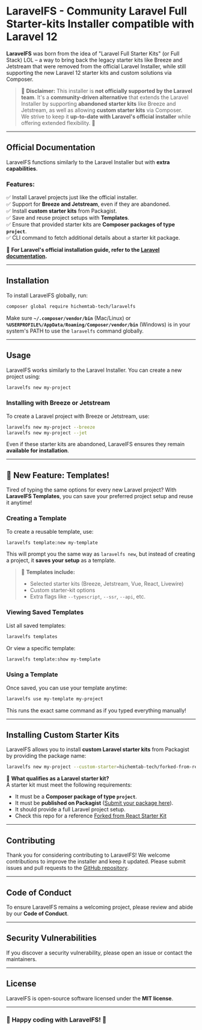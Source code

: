 # **LaravelFS - Community Laravel Full Starter-kits Installer compatible with Laravel 12**

**LaravelFS** was born from the idea of "Laravel Full Starter Kits" (or Full Stack) LOL – a way to bring back the legacy starter kits like Breeze and Jetstream that were removed from the official Laravel Installer, while still supporting the new Laravel 12 starter kits and custom solutions via Composer.

> 🚨 **Disclaimer:** This installer is **not officially supported by the Laravel team**. It's a **community-driven alternative** that extends the Laravel Installer by supporting **abandoned starter kits** like Breeze and Jetstream, as well as allowing **custom starter kits** via Composer.  
We strive to keep it **up-to-date with Laravel's official installer** while offering extended flexibility. 🚀

---

## **Official Documentation**
LaravelFS functions similarly to the Laravel Installer but with **extra capabilities**.

### **Features:**
✅ Install Laravel projects just like the official installer.  
✅ Support for **Breeze and Jetstream**, even if they are abandoned.  
✅ Install **custom starter kits** from Packagist.  
✅ Save and reuse project setups with **Templates**.  
✅ Ensure that provided starter kits are **Composer packages of type `project`**.  
✅ CLI command to fetch additional details about a starter kit package.

📖 **For Laravel's official installation guide, refer to the [Laravel documentation](https://laravel.com/docs/installation).**

---

## **Installation**
To install LaravelFS globally, run:

```sh
composer global require hichemtab-tech/laravelfs
```

Make sure **`~/.composer/vendor/bin`** (Mac/Linux) or **`%USERPROFILE%/AppData/Roaming/Composer/vendor/bin`** (Windows) is in your system's PATH to use the `laravelfs` command globally.

---

## **Usage**
LaravelFS works similarly to the Laravel Installer. You can create a new project using:

```sh
laravelfs new my-project
```

### **Installing with Breeze or Jetstream**
To create a Laravel project with Breeze or Jetstream, use:

```sh
laravelfs new my-project --breeze
laravelfs new my-project --jet
```

Even if these starter kits are abandoned, LaravelFS ensures they remain **available for installation**.

---

## **🚀 New Feature: Templates!**
Tired of typing the same options for every new Laravel project? With **LaravelFS Templates**, you can save your preferred project setup and reuse it anytime!

### **Creating a Template**
To create a reusable template, use:

```sh
laravelfs template:new my-template
```

This will prompt you the same way as `laravelfs new`, but instead of creating a project, it **saves your setup** as a template.

> 📝 **Templates include:**
> - Selected starter kits (Breeze, Jetstream, Vue, React, Livewire)
> - Custom starter-kit options
> - Extra flags like `--typescript`, `--ssr`, `--api`, etc.

### **Viewing Saved Templates**
List all saved templates:

```sh
laravelfs templates
```

Or view a specific template:

```sh
laravelfs template:show my-template
```

### **Using a Template**
Once saved, you can use your template anytime:

```sh
laravelfs use my-template my-project
```

This runs the exact same command as if you typed everything manually!

---

## **Installing Custom Starter Kits**
LaravelFS allows you to install **custom Laravel starter kits** from Packagist by providing the package name:

```sh
laravelfs new my-project --custom-starter=hichemtab-tech/forked-from-react-starter-kit
```

🔹 **What qualifies as a Laravel starter kit?**  
A starter kit must meet the following requirements:
- It must be a **Composer package of type `project`**.
- It must be **published on Packagist** ([Submit your package here](https://packagist.org/packages/submit)).
- It should provide a full Laravel project setup.
- Check this repo for a reference [Forked from React Starter Kit](https://github.com/HichemTab-tech/forked-from-react-starter-kit)

---

## **Contributing**
Thank you for considering contributing to LaravelFS! We welcome contributions to improve the installer and keep it updated. Please submit issues and pull requests to the [GitHub repository](https://github.com/HichemTab-tech/LaravelFS).

---

## **Code of Conduct**
To ensure LaravelFS remains a welcoming project, please review and abide by our **Code of Conduct**.

---

## **Security Vulnerabilities**
If you discover a security vulnerability, please open an issue or contact the maintainers.

---

## **License**
LaravelFS is open-source software licensed under the **MIT license**.

---

### 🎉 **Happy coding with LaravelFS!** 🚀